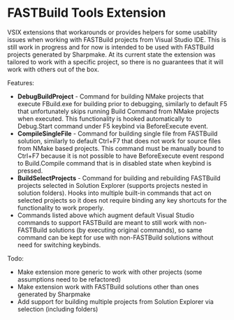 FASTBuild Tools Extension
==========
VSIX extensions that workarounds or provides helpers for some usability issues when working with FASTBuild projects from Visual Studio IDE. This is still work in progress and for now is intended to be used with FASTBuild projects generated by Sharpmake. At its current state the extension was tailored to work with a specific project, so there is no guarantees that it will work with others out of the box.

Features:
* **DebugBuildProject** - Command for building NMake projects that execute FBuild.exe for building prior to debugging, similarly to default F5 that unfortunately skips running Build Command from NMake projects when executed. This functionality is hooked automatically to Debug.Start command under F5 keybind via BeforeExecute event.
* **CompileSingleFile** - Command for building single file from FASTBuild solution, similarly to default Ctrl+F7 that does not work for source files from NMake based projects. This command must be manually bound to Ctrl+F7 because it is not possible to have BeforeExecute event respond to Build.Compile command that is in disabled state when keybind is pressed.
* **BuildSelectProjects** - Command for building and rebuilding FASTBuild projects selected in Solution Explorer (supports projects nested in solution folders). Hooks into multiple built-in commands that act on selected projects so it does not require binding any key shortcuts for the functionality to work properly. 
* Commands listed above which augment default Visual Studio commands to support FASTBuild are meant to still work with non-FASTBuild solutions (by executing original commands), so same command can be kept for use with non-FASTBuild solutions without need for switching keybinds.

Todo:
* Make extension more generic to work with other projects (some assumptions need to be refactored)
* Make extension work with FASTBuild solutions other than ones generated by Sharpmake
* Add support for building multiple projects from Solution Explorer via selection (including folders)
